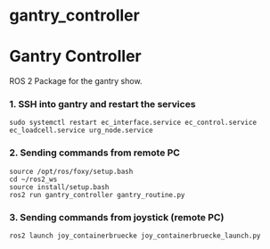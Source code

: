 # gantry_controller

# Gantry Controller
ROS 2 Package for the gantry show.

### 1. SSH into gantry and restart the services

    sudo systemctl restart ec_interface.service ec_control.service ec_loadcell.service urg_node.service

### 2. Sending commands from remote PC
    
    source /opt/ros/foxy/setup.bash
    cd ~/ros2_ws
    source install/setup.bash
    ros2 run gantry_controller gantry_routine.py 
    
### 3. Sending commands from joystick (remote PC)

    ros2 launch joy_containerbruecke joy_containerbruecke_launch.py 
